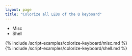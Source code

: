```yaml
---
layout: page
title: "Colorize all LEDs of the Q keyboard"
---
```


<ul class="tabs__top-bar">
    <li class="tab-link current" data-tab="tab-install-misc">Misc</li>
    <li class="tab-link" data-tab="tab-install-shell">Shell</li>
</ul>


<div id="tab-install-misc" class="tabs__content current" markdown="1">
{% include /script-examples/colorize-keyboard/misc.md %}
</div>

<div id="tab-install-shell" class="tabs__content" markdown="1">
{% include /script-examples/colorize-keyboard/shell.md %}
</div>